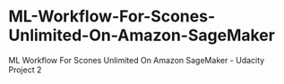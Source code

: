 # ML-Workflow-For-Scones-Unlimited-On-Amazon-SageMaker
ML Workflow For Scones Unlimited On Amazon SageMaker - Udacity Project 2
